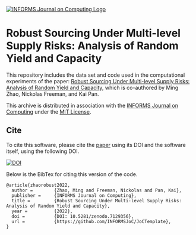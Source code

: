 [![INFORMS Journal on Computing Logo](https://INFORMSJoC.github.io/logos/INFORMS_Journal_on_Computing_Header.jpg)](https://pubsonline.informs.org/journal/ijoc)

# Robust Sourcing Under Multi-level Supply Risks: Analysis of Random Yield and Capacity

This repository includes the data set and code used in the computational experiments of the paper: [Robust Sourcing Under Multi-level Supply Risks: Analysis of Random Yield and Capacity](https://doi.org/10.1287/ijoc.2022.1254), which is co-authored by Ming Zhao, Nickolas Freeman, and Kai Pan.

This archive is distributed in association with the [INFORMS Journal on
Computing](https://pubsonline.informs.org/journal/ijoc) under the [MIT License](LICENSE).

## Cite

To cite this software, please cite the [paper](https://doi.org/10.1287/ijoc.2019.0934) using its DOI and the software itself, using the following DOI.

[![DOI](https://zenodo.org/badge/541360089.svg)](https://zenodo.org/badge/latestdoi/541360089)

Below is the BibTex for citing this version of the code.

```
@article{zhaorobust2022,
  author =        {Zhao, Ming and Freeman, Nickolas and Pan, Kai},
  publisher =     {INFORMS Journal on Computing},
  title =         {Robust Sourcing Under Multi-level Supply Risks: Analysis of Random Yield and Capacity},
  year =          {2022},
  doi =           {DOI: 10.5281/zenodo.7129356},
  url =           {https://github.com/INFORMSJoC/JoCTemplate},
}  
```
